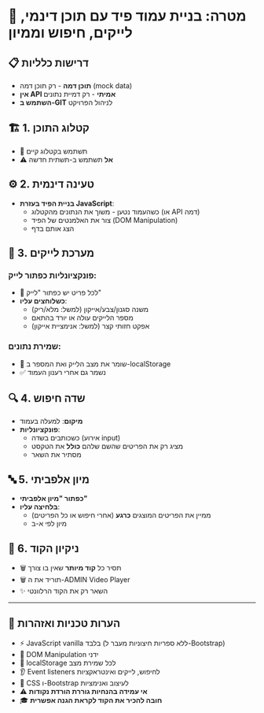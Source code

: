 # 🎯 מטרה: בניית עמוד פיד עם תוכן דינמי, לייקים, חיפוש וממיון

## 📋 דרישות כלליות
- **תוכן דמה** - רק תוכן דמה (mock data)
- **אין API אמיתי** - רק דמיית נתונים
- **השתמש ב-GIT** לניהול הפרויקט

## 🏗️ 1. קטלוג התוכן
- 🧱 תשתמש בקטלוג קיים
- ⚠️ **אל** תשתמש ב-תשתית חדשה

## ⚙️ 2. טעינה דינמית
- **בניית הפיד בעזרת JavaScript**:
  - כשהעמוד נטען - משוך את הנתונים מהקטלוג (או API דמה)
  - צור את האלמנטים של הפיד (DOM Manipulation)
  - הצג אותם בדף

## 💖 3. מערכת לייקים
### פונקציונליות כפתור לייק:
- 🔘 לכל פריט יש כפתור "לייק"
- **כשלוחצים עליו**:
  - משנה סגנון/צבע/אייקון (למשל: מלא/ריק)
  - מספר הלייקים עולה או יורד בהתאם
  - אפקט חזותי קצר (למשל: אנימציית אייקון)

### שמירת נתונים:
- 💾 שומר את מצב הלייק ואת המספר ב-localStorage
- ✅ נשמר גם אחרי רענון העמוד

## 🔍 4. שדה חיפוש
- **מיקום**: למעלה בעמוד
- **פונקציונליות**:
  - כשכותבים בשדה (אירוע input)
  - מציג רק את הפריטים שהשם שלהם **כולל** את הטקסט
  - מסתיר את השאר

## 🔤 5. מיון אלפביתי
- **כפתור "מיון אלפביתי"**
- **בלחיצה עליו**:
  - ממיין את הפריטים המוצגים **כרגע** (אחרי חיפוש או כל הפריטים)
  - מיון לפי א-ב

## 🧹 6. ניקיון הקוד
- 🗑️ תסיר כל **קוד מיותר** שאין בו צורך
- 🗑️ תוריד את ה-ADMIN Video Player
- ✨ השאר רק את הקוד הרלוונטי

---

## 📝 הערות טכניות ואזהרות
- ⚡ JavaScript vanilla בלבד (ללא ספריות חיצוניות מעבר ל-Bootstrap)
- 🔧 DOM Manipulation ידני
- 💾 localStorage לכל שמירת מצב
- 👂 Event listeners לחיפוש, לייקים ואינטראקציות
- 🎨 CSS ו-Bootstrap לעיצוב ואנימציות
- ⚠️ **אי עמידה בהנחיות גוררת הורדת נקודות**
- 🎓 **חובה להכיר את הקוד לקראת הגנה אפשרית**